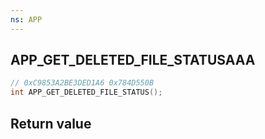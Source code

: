 ```yaml
---
ns: APP
---
```

## APP_GET_DELETED_FILE_STATUSAAA

```c
// 0xC9853A2BE3DED1A6 0x784D550B
int APP_GET_DELETED_FILE_STATUS();
```


## Return value
